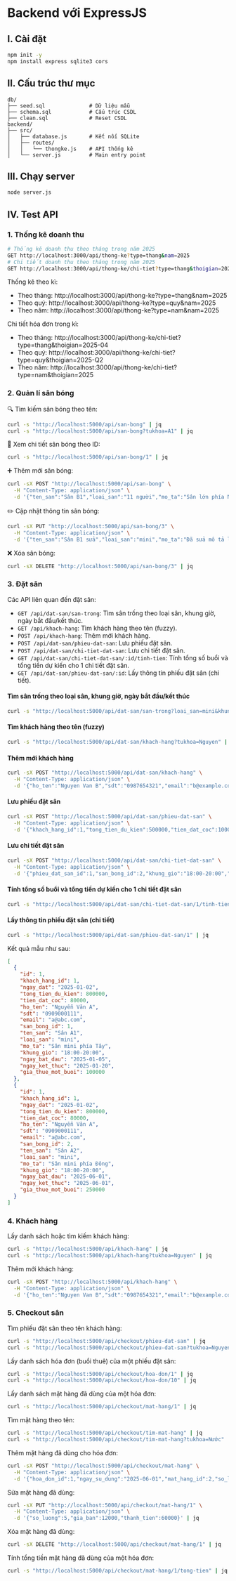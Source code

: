 # Backend với ExpressJS

## I. Cài đặt

```sh
npm init -y
npm install express sqlite3 cors
```

## II. Cấu trúc thư mục

```psql
db/
├── seed.sql              # Dữ liệu mẫu
├── schema.sql            # Cấu trúc CSDL
├── clean.sql             # Reset CSDL
backend/
├── src/
│   ├── database.js       # Kết nối SQLite
│   ├── routes/
│   │   └── thongke.js    # API thống kê
│   └── server.js         # Main entry point
```

## III. Chạy server

```sh
node server.js
```

## IV. Test API

### 1. Thống kê doanh thu

```sh
# Thống kê doanh thu theo tháng trong năm 2025
GET http://localhost:3000/api/thong-ke?type=thang&nam=2025
# Chi tiết doanh thu theo tháng trong năm 2025
GET http://localhost:3000/api/thong-ke/chi-tiet?type=thang&thoigian=2025-04
```

Thống kê theo kì:
- Theo tháng: http://localhost:3000/api/thong-ke?type=thang&nam=2025
- Theo quý: http://localhost:3000/api/thong-ke?type=quy&nam=2025
- Theo năm: http://localhost:3000/api/thong-ke?type=nam&nam=2025

Chi tiết hóa đơn trong kì:
- Theo tháng: http://localhost:3000/api/thong-ke/chi-tiet?type=thang&thoigian=2025-04
- Theo quý: http://localhost:3000/api/thong-ke/chi-tiet?type=quy&thoigian=2025-Q2
- Theo năm: http://localhost:3000/api/thong-ke/chi-tiet?type=nam&thoigian=2025

### 2. Quản lí sân bóng

🔍 Tìm kiếm sân bóng theo tên:
```sh
curl -s "http://localhost:5000/api/san-bong" | jq
curl -s "http://localhost:5000/api/san-bong?tukhoa=A1" | jq
```

🧾 Xem chi tiết sân bóng theo ID:
```sh
curl -s "http://localhost:5000/api/san-bong/1" | jq
```

➕ Thêm mới sân bóng:
```sh
curl -sX POST "http://localhost:5000/api/san-bong" \
  -H "Content-Type: application/json" \
  -d '{"ten_san":"Sân B1","loai_san":"11 người","mo_ta":"Sân lớn phía Nam"}' | jq
```

✏️ Cập nhật thông tin sân bóng:
```sh
curl -sX PUT "http://localhost:5000/api/san-bong/3" \
  -H "Content-Type: application/json" \
  -d '{"ten_san":"Sân B1 sửa","loai_san":"mini","mo_ta":"Đã sửa mô tả lần nữa"}' | jq
```
    
❌ Xóa sân bóng:
```sh
curl -sX DELETE "http://localhost:5000/api/san-bong/3" | jq
```

### 3. Đặt sân

Các API liên quan đến đặt sân:
- `GET /api/dat-san/san-trong`: Tìm sân trống theo loại sân, khung giờ, ngày bắt đầu/kết thúc.
- `GET /api/khach-hang`: Tìm khách hàng theo tên (fuzzy).
- `POST /api/khach-hang`: Thêm mới khách hàng.
- `POST /api/dat-san/phieu-dat-san`: Lưu phiếu đặt sân.
- `POST /api/dat-san/chi-tiet-dat-san`: Lưu chi tiết đặt sân.
- `GET /api/dat-san/chi-tiet-dat-san/:id/tinh-tien`: Tính tổng số buổi và tổng tiền dự kiến cho 1 chi tiết đặt sân.
- `GET /api/dat-san/phieu-dat-san/:id`: Lấy thông tin phiếu đặt sân (chi tiết).

#### Tìm sân trống theo loại sân, khung giờ, ngày bắt đầu/kết thúc

```sh
curl -s "http://localhost:5000/api/dat-san/san-trong?loai_san=mini&khung_gio=18:00-20:00&ngay_bat_dau=2025-06-01&ngay_ket_thuc=2025-06-01" | jq
```

#### Tìm khách hàng theo tên (fuzzy)

```sh
curl -s "http://localhost:5000/api/dat-san/khach-hang?tukhoa=Nguyen" | jq
```

#### Thêm mới khách hàng

```sh
curl -sX POST "http://localhost:5000/api/dat-san/khach-hang" \
  -H "Content-Type: application/json" \
  -d '{"ho_ten":"Nguyen Van B","sdt":"0987654321","email":"b@example.com"}' | jq
```

#### Lưu phiếu đặt sân

```sh
curl -sX POST "http://localhost:5000/api/dat-san/phieu-dat-san" \
  -H "Content-Type: application/json" \
  -d '{"khach_hang_id":1,"tong_tien_du_kien":500000,"tien_dat_coc":100000}' | jq
```

#### Lưu chi tiết đặt sân

```sh
curl -sX POST "http://localhost:5000/api/dat-san/chi-tiet-dat-san" \
  -H "Content-Type: application/json" \
  -d '{"phieu_dat_san_id":1,"san_bong_id":2,"khung_gio":"18:00-20:00","ngay_bat_dau":"2025-06-01","ngay_ket_thuc":"2025-06-01","gia_thue_mot_buoi":250000}' | jq
```

#### Tính tổng số buổi và tổng tiền dự kiến cho 1 chi tiết đặt sân

```sh
curl -s "http://localhost:5000/api/dat-san/chi-tiet-dat-san/1/tinh-tien" | jq
```

#### Lấy thông tin phiếu đặt sân (chi tiết)

```sh
curl -s "http://localhost:5000/api/dat-san/phieu-dat-san/1" | jq
```

Kết quả mẫu như sau:
```json
[
  {
    "id": 1,
    "khach_hang_id": 1,
    "ngay_dat": "2025-01-02",
    "tong_tien_du_kien": 800000,
    "tien_dat_coc": 80000,
    "ho_ten": "Nguyễn Văn A",
    "sdt": "0909000111",
    "email": "a@abc.com",
    "san_bong_id": 1,
    "ten_san": "Sân A1",
    "loai_san": "mini",
    "mo_ta": "Sân mini phía Tây",
    "khung_gio": "18:00-20:00",
    "ngay_bat_dau": "2025-01-05",
    "ngay_ket_thuc": "2025-01-20",
    "gia_thue_mot_buoi": 100000
  },
  {
    "id": 1,
    "khach_hang_id": 1,
    "ngay_dat": "2025-01-02",
    "tong_tien_du_kien": 800000,
    "tien_dat_coc": 80000,
    "ho_ten": "Nguyễn Văn A",
    "sdt": "0909000111",
    "email": "a@abc.com",
    "san_bong_id": 2,
    "ten_san": "Sân A2",
    "loai_san": "mini",
    "mo_ta": "Sân mini phía Đông",
    "khung_gio": "18:00-20:00",
    "ngay_bat_dau": "2025-06-01",
    "ngay_ket_thuc": "2025-06-01",
    "gia_thue_mot_buoi": 250000
  }
]
```

### 4. Khách hàng

Lấy danh sách hoặc tìm kiếm khách hàng:
```sh
curl -s "http://localhost:5000/api/khach-hang" | jq
curl -s "http://localhost:5000/api/khach-hang?tukhoa=Nguyen" | jq
```

Thêm mới khách hàng:
```sh
curl -sX POST "http://localhost:5000/api/khach-hang" \
  -H "Content-Type: application/json" \
  -d '{"ho_ten":"Nguyen Van B","sdt":"0987654321","email":"b@example.com"}' | jq
```


### 5. Checkout sân

Tìm phiếu đặt sân theo tên khách hàng:
```sh
curl -s "http://localhost:5000/api/checkout/phieu-dat-san" | jq
curl -s "http://localhost:5000/api/checkout/phieu-dat-san?tukhoa=Nguyen" | jq
```

Lấy danh sách hóa đơn (buổi thuê) của một phiếu đặt sân:
```sh
curl -s "http://localhost:5000/api/checkout/hoa-don/1" | jq
curl -s "http://localhost:5000/api/checkout/hoa-don/10" | jq
```

Lấy danh sách mặt hàng đã dùng của một hóa đơn:
```sh
curl -s "http://localhost:5000/api/checkout/mat-hang/1" | jq
```

Tìm mặt hàng theo tên:
```sh
curl -s "http://localhost:5000/api/checkout/tim-mat-hang" | jq
curl -s "http://localhost:5000/api/checkout/tim-mat-hang?tukhoa=Nước" | jq
```

Thêm mặt hàng đã dùng cho hóa đơn:
```sh
curl -sX POST "http://localhost:5000/api/checkout/mat-hang" \
  -H "Content-Type: application/json" \
  -d '{"hoa_don_id":1,"ngay_su_dung":"2025-06-01","mat_hang_id":2,"so_luong":3,"gia_ban":15000,"thanh_tien":45000}' | jq
```

Sửa mặt hàng đã dùng:
```sh
curl -sX PUT "http://localhost:5000/api/checkout/mat-hang/1" \
  -H "Content-Type: application/json" \
  -d '{"so_luong":5,"gia_ban":12000,"thanh_tien":60000}' | jq
```

Xóa mặt hàng đã dùng:
```sh
curl -sX DELETE "http://localhost:5000/api/checkout/mat-hang/1" | jq
```

Tính tổng tiền mặt hàng đã dùng của một hóa đơn:
```sh
curl -s "http://localhost:5000/api/checkout/mat-hang/1/tong-tien" | jq
```
